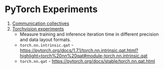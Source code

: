 # PyTorch Experiments
1. [Communication collectives](https://github.com/sandeepkumar-skb/pytorch_experiments/tree/main/communication_collectives)
2. [Torchvision experiments](https://github.com/sandeepkumar-skb/pytorch_experiments/tree/main/torchvision_exp)
    - Measure training and inference iteration time in different precision and data layout formats.
    - `torch.nn.intrinsic.qat` - https://pytorch.org/docs/1.7.1/torch.nn.intrinsic.qat.html?highlight=torch%20nn%20qat#module-torch.nn.intrinsic.qat
    - `torch.nn.qat` - https://pytorch.org/docs/stable/torch.nn.qat.html
  
